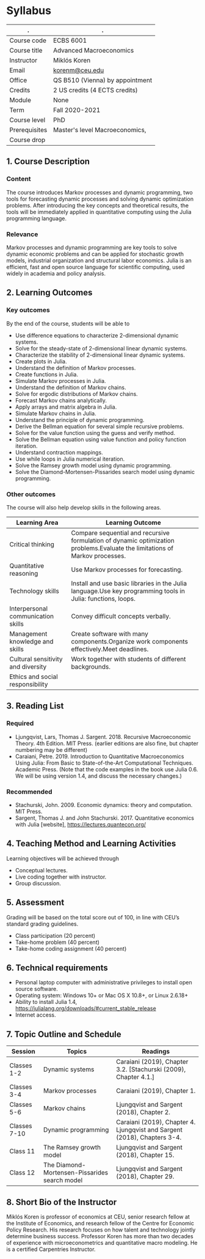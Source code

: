 # Syllabus

. | .
--|--
Course code |		ECBS 6001
Course title |		Advanced Macroeconomics
Instructor |		Miklós Koren 
Email |			korenm@ceu.edu 
Office |			QS B510 (Vienna)  by appointment
Credits |			2 US credits (4 ECTS credits)
Module |		None	
Term |			Fall 2020-2021
Course level |		PhD 
Prerequisites |		Master's level Macroeconomics, 
Course drop	|


## 1. Course Description
### Content
The course introduces Markov processes and dynamic programming, two tools for forecasting dynamic processes and solving dynamic optimization problems. After introducing the key concepts and theoretical results, the tools will be immediately applied in quantitative computing using the Julia programming language.

### Relevance
Markov processes and dynamic programming are key tools to solve dynamic economic problems and can be applied for stochastic growth models, industrial organization and structural labor economics. Julia is an efficient, fast and open source language for scientific computing, used widely in academia and policy analysis.

## 2. Learning Outcomes
### Key outcomes
By the end of the course, students will be able to

* Use difference equations to characterize 2-dimensional dynamic systems.
* Solve for the steady-state of 2-dimensional linear dynamic systems.
* Characterize the stability of 2-dimensional linear dynamic systems.
* Create plots in Julia.
* Understand the definition of Markov processes.
* Create functions in Julia.
* Simulate Markov processes in Julia.
* Understand the definition of Markov chains.
* Solve for ergodic distributions of Markov chains.
* Forecast Markov chains analytically.
* Apply arrays and matrix algebra in Julia.
* Simulate Markov chains in Julia.
* Understand the principle of dynamic programming.
* Derive the Bellman equation for several simple recursive problems.
* Solve for the value function using the guess and verify method.
* Solve the Bellman equation using value function and policy function iteration.
* Understand contraction mappings.
* Use while loops in Julia numerical iteration.
* Solve the Ramsey growth model using dynamic programming.
* Solve the Diamond-Mortensen-Pissarides search model using dynamic programming.


### Other outcomes
The course will also help develop skills in the following areas.

Learning Area | Learning Outcome
--|--
Critical thinking | Compare sequential and recursive formulation of dynamic optimization problems.Evaluate the limitations of Markov processes.
Quantitative reasoning | Use Markov processes for forecasting.
Technology skills | Install and use basic libraries in the Julia language.Use key programming tools in Julia: functions, loops.
Interpersonal communication skills | Convey difficult concepts verbally.
Management knowledge and skills | Create software with many components.Organize work components effectively.Meet deadlines.
Cultural sensitivity and diversity | Work together with students of different backgrounds.
Ethics and social responsibility | 


## 3. Reading List
### Required
* Ljungqvist, Lars, Thomas J. Sargent. 2018. Recursive Macroeconomic Theory. 4th Edition. MIT Press. (earlier editions are also fine, but chapter numbering may be different)
* Caraiani, Petre. 2019. Introduction to Quantitative Macroeconomics Using Julia: From Basic to State-of-the-Art Computational Techniques. Academic Press. (Note that the code examples in the book use Julia 0.6. We will be using version 1.4, and discuss the necessary changes.)
 

### Recommended
* Stachurski, John. 2009. Economic dynamics: theory and computation. MIT Press.
* Sargent, Thomas J. and John Stachurski. 2017. Quantitative economics with Julia [website], https://lectures.quantecon.org/
 

## 4. Teaching Method and Learning Activities
Learning objectives will be achieved through

* Conceptual lectures.
* Live coding together with instructor.
* Group discussion.


## 5. Assessment
Grading will be based on the total score out of 100, in line with CEU’s standard grading guidelines.

* Class participation (20 percent)
* Take-home problem (40 percent)
* Take-home coding assignment (40 percent)


## 6. Technical requirements

* Personal laptop computer with administrative privileges to install open source software.
* Operating system: Windows 10+ or Mac OS X 10.8+, or Linux 2.6.18+
* Ability to install Julia 1.4, https://julialang.org/downloads/#current_stable_release
* Internet access.


## 7. Topic Outline and Schedule

Session | Topics | Readings
--|--|--
Classes 1-2 | Dynamic systems | Caraiani (2019), Chapter 3.2. [Stachurski (2009), Chapter 4.1.]
Classes 3-4 | Markov processes | Caraiani (2019), Chapter 1.
Classes 5-6 | Markov chains | Ljungqvist and Sargent (2018), Chapter 2.
Classes 7-10 | Dynamic programming | Caraiani (2019), Chapter 4. Ljungqvist and Sargent (2018), Chapters 3-4.
Class 11 | The Ramsey growth model | Ljungqvist and Sargent (2018), Chapter 15.
Class 12 | The Diamond-Mortensen-Pissarides search model | Ljungqvist and Sargent (2018), Chapter 29.


## 8. Short Bio of the Instructor
Miklós Koren is professor of economics at CEU, senior research fellow at the Institute of Economics, and research fellow of the Centre for Economic Policy Research. His research focuses on how talent and technology jointly determine business success. Professor Koren has more than two decades of experience with microeconometrics and quantitative macro modeling. He is a certified Carpentries Instructor.